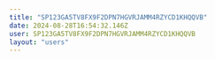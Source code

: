 ```yaml
---
title: "SP123GA5TV8FX9F2DPN7HGVRJAMM4RZYCD1KHQQVB"
date: 2024-08-28T16:54:32.146Z
user: SP123GA5TV8FX9F2DPN7HGVRJAMM4RZYCD1KHQQVB
layout: "users"
---
```

    